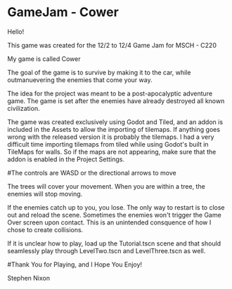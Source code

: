 # GameJam - Cower

Hello!

This game was created for the 12/2 to 12/4 Game Jam for MSCH - C220

My game is called Cower

The goal of the game is to survive by making it to the car, while outmanuevering the enemies that come your way.

The idea for the project was meant to be a post-apocalyptic adventure game. The game is set after the enemies have already destroyed all known civilization.

The game was created exclusively using Godot and Tiled, and an addon is included in the Assets to allow the importing of tilemaps. 
If anything goes wrong with the released version it is probably the tilemaps.
I had a very difficult time importing tilemaps from tiled while using Godot's built in TileMaps for walls.
So if the maps are not appearing, make sure that the addon is enabled in the Project Settings.


#The controls are WASD or the directional arrows to move

The trees will cover your movement. When you are within a tree, the enemies will stop moving.

If the enemies catch up to you, you lose. The only way to restart is to close out and reload the scene.
Sometimes the enemies won't trigger the Game Over screen upon contact. This is an unintended consquence of how I chose to create collisions.

If it is unclear how to play, load up the Tutorial.tscn scene and that should seamlessly play through LevelTwo.tscn and LevelThree.tscn as well.

#Thank You for Playing, and I Hope You Enjoy!

Stephen Nixon
